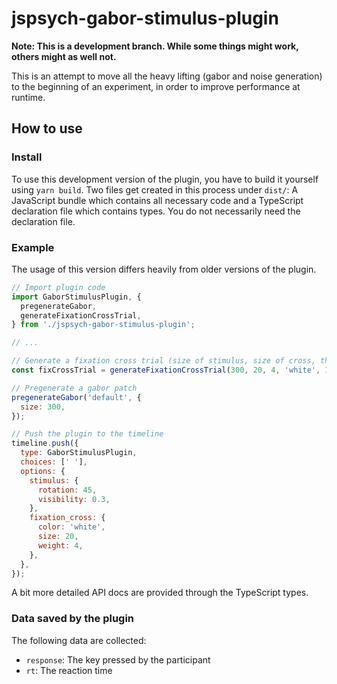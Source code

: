 # jspsych-gabor-stimulus-plugin

**Note: This is a development branch. While some things might work, others might as well not.**

This is an attempt to move all the heavy lifting (gabor and noise generation) to the beginning of an experiment, in order to improve performance at runtime.

## How to use

### Install

To use this development version of the plugin, you have to build it yourself using `yarn build`. Two files get created in this process under `dist/`: A JavaScript bundle which contains all necessary code and a TypeScript declaration file which contains types. You do not necessarily need the declaration file.

### Example

The usage of this version differs heavily from older versions of the plugin.

```javascript
// Import plugin code
import GaborStimulusPlugin, {
  pregenerateGabor,
  generateFixationCrossTrial,
} from './jspsych-gabor-stimulus-plugin';

// ...

// Generate a fixation cross trial (size of stimulus, size of cross, thickness of cross, color, duration)
const fixCrossTrial = generateFixationCrossTrial(300, 20, 4, 'white', 1000);

// Pregenerate a gabor patch
pregenerateGabor('default', {
  size: 300,
});

// Push the plugin to the timeline
timeline.push({
  type: GaborStimulusPlugin,
  choices: [' '],
  options: {
    stimulus: {
      rotation: 45,
      visibility: 0.3,
    },
    fixation_cross: {
      color: 'white',
      size: 20,
      weight: 4,
    },
  },
});
```

A bit more detailed API docs are provided through the TypeScript types.

### Data saved by the plugin

The following data are collected:

- `response`: The key pressed by the participant
- `rt`: The reaction time

[1]: https://developer.mozilla.org/en-US/docs/Web/CSS/mix-blend-mode
[2]: https://www.jspsych.org/7.2/plugins/html-keyboard-response/
[3]: https://developer.mozilla.org/en-US/docs/Web/API/KeyboardEvent/key/Key_Values
[4]: https://www.freecodecamp.org/news/javascript-keycode-list-keypress-event-key-codes/
